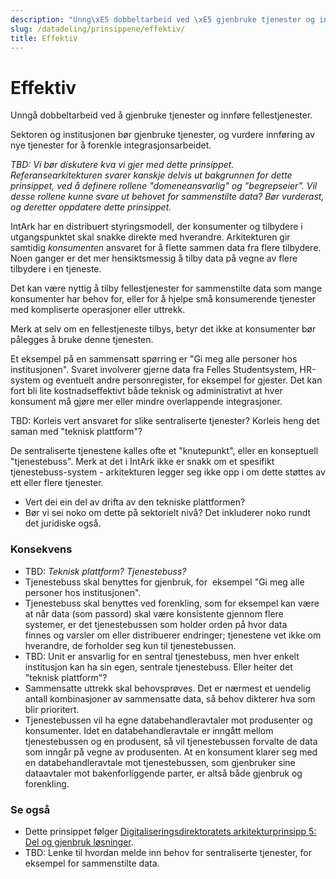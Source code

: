 ```yaml
---
description: "Unng\xE5 dobbeltarbeid ved \xE5 gjenbruke tjenester og innf\xF8re fellestjenester."
slug: /datadeling/prinsippene/effektiv/
title: Effektiv
---
```


# Effektiv

Unngå dobbeltarbeid ved å gjenbruke tjenester og innføre fellestjenester.

Sektoren og institusjonen bør gjenbruke tjenester, og vurdere innføring av nye tjenester for å forenkle integrasjonsarbeidet.


*TBD: Vi bør diskutere kva vi gjer med dette prinsippet. Referansearkitekturen svarer kanskje delvis ut bakgrunnen for dette prinsippet, ved å definere rollene "domeneansvarlig" og "begrepseier". Vil desse rollene kunne svare ut behovet for sammenstilte data? Bør vurderast, og deretter oppdatere dette prinsippet.*


IntArk har en distribuert styringsmodell, der konsumenter og tilbydere i utgangspunktet skal snakke direkte med hverandre. Arkitekturen gir samtidig *konsumenten* ansvaret for å flette sammen data fra flere tilbydere. Noen ganger er det mer hensiktsmessig å tilby data på vegne av flere tilbydere i en tjeneste.


Det kan være nyttig å tilby fellestjenester for sammenstilte data som mange konsumenter har behov for, eller for å hjelpe små konsumerende tjenester med kompliserte operasjoner eller uttrekk.


Merk at selv om en fellestjeneste tilbys, betyr det ikke at konsumenter bør pålegges å bruke denne tjenesten.


Et eksempel på en sammensatt spørring er "Gi meg alle personer hos institusjonen". Svaret involverer gjerne data fra Felles Studentsystem, HR-system og eventuelt andre personregister, for eksempel for gjester. Det kan fort bli lite kostnadseffektivt både teknisk og administrativt at hver konsument må gjøre mer eller mindre overlappende integrasjoner.


TBD: Korleis vert ansvaret for slike sentraliserte tjenester? Korleis heng det saman med "teknisk plattform"?


De sentraliserte tjenestene kalles ofte et "knutepunkt", eller en konseptuell "tjenestebuss". Merk at det i IntArk ikke er snakk om et spesifikt tjenestebuss-system - arkitekturen legger seg ikke opp i om dette støttes av ett eller flere tjenester.


* Vert dei ein del av drifta av den tekniske plattformen?
* Bør vi sei noko om dette på sektorielt nivå? Det inkluderer noko rundt det juridiske også.


### Konsekvens


* TBD: *Teknisk plattform? Tjenestebuss?*
* Tjenestebuss skal benyttes for gjenbruk, for  eksempel "Gi meg alle personer hos institusjonen".
* Tjenestebuss skal benyttes ved forenkling, som for eksempel kan være at når data (som passord) skal være konsistente gjennom flere systemer, er det tjenestebussen som holder orden på hvor data finnes og varsler om eller distribuerer endringer; tjenestene vet ikke om hverandre, de forholder seg kun til tjenestebussen.
* TBD: Unit er ansvarlig for en sentral tjenestebuss, men hver enkelt institusjon kan ha sin egen, sentrale tjenestebuss. Eller heiter det "teknisk plattform"?
* Sammensatte uttrekk skal behovsprøves. Det er nærmest et uendelig antall kombinasjoner av sammensatte data, så behov dikterer hva som blir prioritert.
* Tjenestebussen vil ha egne databehandleravtaler mot produsenter og konsumenter. Idet en databehandleravtale er inngått mellom tjenestebussen og en produsent, så vil tjenestebussen forvalte de data som inngår på vegne av produsenten. At en konsument klarer seg med en databehandleravtale mot tjenestebussen, som gjenbruker sine dataavtaler mot bakenforliggende parter, er altså både gjenbruk og forenkling.


### Se også


* Dette prinsippet følger [Digitaliseringsdirektoratets arkitekturprinsipp 5: Del og gjenbruk løsninger](https://www.digdir.no/digitalisering-og-samordning/prinsipp-5-del-og-gjenbruk-losninger/1062).
* TBD: Lenke til hvordan melde inn behov for sentraliserte tjenester, for eksempel for sammenstilte data.